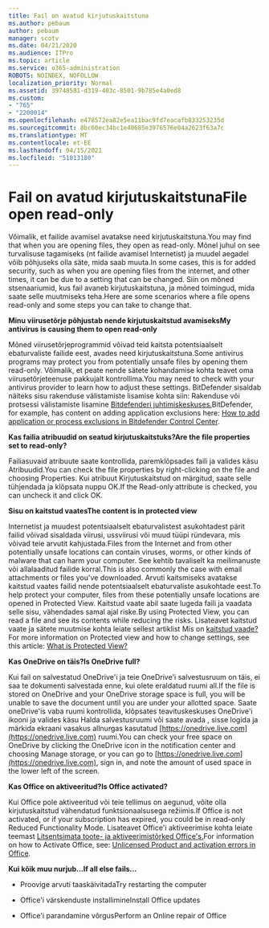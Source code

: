 ```yaml
---
title: Fail on avatud kirjutuskaitstuna
ms.author: pebaum
author: pebaum
manager: scotv
ms.date: 04/21/2020
ms.audience: ITPro
ms.topic: article
ms.service: o365-administration
ROBOTS: NOINDEX, NOFOLLOW
localization_priority: Normal
ms.assetid: 39748581-d319-403c-8501-9b785e4a0ed8
ms.custom:
- "765"
- "2200014"
ms.openlocfilehash: e478572ea82e5ea11bac9fd7eacafb833253235d
ms.sourcegitcommit: 8bc60ec34bc1e40685e3976576e04a2623f63a7c
ms.translationtype: MT
ms.contentlocale: et-EE
ms.lasthandoff: 04/15/2021
ms.locfileid: "51813180"
---
```

# <a name="file-open-read-only"></a><span data-ttu-id="eff1f-102">Fail on avatud kirjutuskaitstuna</span><span class="sxs-lookup"><span data-stu-id="eff1f-102">File open read-only</span></span>

<span data-ttu-id="eff1f-103">Võimalik, et failide avamisel avatakse need kirjutuskaitstuna.</span><span class="sxs-lookup"><span data-stu-id="eff1f-103">You may find that when you are opening files, they open as read-only.</span></span> <span data-ttu-id="eff1f-104">Mõnel juhul on see turvalisuse tagamiseks (nt failide avamisel Internetist) ja muudel aegadel võib põhjuseks olla säte, mida saab muuta.</span><span class="sxs-lookup"><span data-stu-id="eff1f-104">In some cases, this is for added security, such as when you are opening files from the internet, and other times, it can be due to a setting that can be changed.</span></span> <span data-ttu-id="eff1f-105">Siin on mõned stsenaariumid, kus fail avaneb kirjutuskaitstuna, ja mõned toimingud, mida saate selle muutmiseks teha.</span><span class="sxs-lookup"><span data-stu-id="eff1f-105">Here are some scenarios where a file opens read-only and some steps you can take to change that.</span></span>
  
 <span data-ttu-id="eff1f-106">**Minu viirusetõrje põhjustab nende kirjutuskaitstud avamiseks**</span><span class="sxs-lookup"><span data-stu-id="eff1f-106">**My antivirus is causing them to open read-only**</span></span>
  
<span data-ttu-id="eff1f-107">Mõned viirusetõrjeprogrammid võivad teid kaitsta potentsiaalselt ebaturvaliste failide eest, avades need kirjutuskaitstuna.</span><span class="sxs-lookup"><span data-stu-id="eff1f-107">Some antivirus programs may protect you from potentially unsafe files by opening them read-only.</span></span> <span data-ttu-id="eff1f-108">Võimalik, et peate nende sätete kohandamise kohta teavet oma viirusetõrjeteenuse pakkujalt kontrollima.</span><span class="sxs-lookup"><span data-stu-id="eff1f-108">You may need to check with your antivirus provider to learn how to adjust these settings.</span></span> <span data-ttu-id="eff1f-109">BitDefender sisaldab näiteks sisu rakenduse välistamiste lisamise kohta siin: Rakenduse või protsessi välistamiste lisamine [Bitdefenderi juhtimiskeskuses.](https://aka.ms/AA6098i)</span><span class="sxs-lookup"><span data-stu-id="eff1f-109">BitDefender, for example, has content on adding application exclusions here: [How to add application or process exclusions in Bitdefender Control Center](https://aka.ms/AA6098i).</span></span>
  
 <span data-ttu-id="eff1f-110">**Kas failia atribuudid on seatud kirjutuskaitstuks?**</span><span class="sxs-lookup"><span data-stu-id="eff1f-110">**Are the file properties set to read-only?**</span></span>
  
<span data-ttu-id="eff1f-111">Failiasuvaid atribuute saate kontrollida, paremklõpsades faili ja valides käsu Atribuudid.</span><span class="sxs-lookup"><span data-stu-id="eff1f-111">You can check the file properties by right-clicking on the file and choosing Properties.</span></span> <span data-ttu-id="eff1f-112">Kui atribuut Kirjutuskaitstud on märgitud, saate selle tühjendada ja klõpsata nuppu OK.</span><span class="sxs-lookup"><span data-stu-id="eff1f-112">If the Read-only attribute is checked, you can uncheck it and click OK.</span></span>
  
 <span data-ttu-id="eff1f-113">**Sisu on kaitstud vaates**</span><span class="sxs-lookup"><span data-stu-id="eff1f-113">**The content is in protected view**</span></span>
  
<span data-ttu-id="eff1f-114">Internetist ja muudest potentsiaalselt ebaturvalistest asukohtadest pärit failid võivad sisaldada viirusi, ussviirusi või muud tüüpi ründevara, mis võivad teie arvutit kahjustada.</span><span class="sxs-lookup"><span data-stu-id="eff1f-114">Files from the Internet and from other potentially unsafe locations can contain viruses, worms, or other kinds of malware that can harm your computer.</span></span> <span data-ttu-id="eff1f-115">See kehtib tavaliselt ka meilimanuste või allalaaditud failide korral.</span><span class="sxs-lookup"><span data-stu-id="eff1f-115">This is also commonly the case with email attachments or files you've downloaded.</span></span> <span data-ttu-id="eff1f-116">Arvuti kaitsmiseks avatakse kaitstud vaates failid nende potentsiaalselt ebaturvaliste asukohtade eest.</span><span class="sxs-lookup"><span data-stu-id="eff1f-116">To help protect your computer, files from these potentially unsafe locations are opened in Protected View.</span></span> <span data-ttu-id="eff1f-117">Kaitstud vaate abil saate lugeda faili ja vaadata selle sisu, vähendades samal ajal riske.</span><span class="sxs-lookup"><span data-stu-id="eff1f-117">By using Protected View, you can read a file and see its contents while reducing the risks.</span></span> <span data-ttu-id="eff1f-118">Lisateavet kaitstud vaate ja sätete muutmise kohta leiate sellest artiklist Mis on [kaitstud vaade?](https://support.office.com/article/d6f09ac7-e6b9-4495-8e43-2bbcdbcb6653)</span><span class="sxs-lookup"><span data-stu-id="eff1f-118">For more information on Protected view and how to change settings, see this article: [What is Protected View?](https://support.office.com/article/d6f09ac7-e6b9-4495-8e43-2bbcdbcb6653)</span></span>
  
 <span data-ttu-id="eff1f-119">**Kas OneDrive on täis?**</span><span class="sxs-lookup"><span data-stu-id="eff1f-119">**Is OneDrive full?**</span></span>
  
<span data-ttu-id="eff1f-120">Kui fail on salvestatud OneDrive'i ja teie OneDrive'i salvestusruum on täis, ei saa te dokumenti salvestada enne, kui olete eraldatud ruumi all.</span><span class="sxs-lookup"><span data-stu-id="eff1f-120">If the file is stored on OneDrive and your OneDrive storage space is full, you will be unable to save the document until you are under your allotted space.</span></span> <span data-ttu-id="eff1f-121">Saate oneDrive'is vaba ruumi kontrollida, klõpsates teavituskeskuses OneDrive'i ikooni ja valides käsu Halda salvestusruumi või saate avada , sisse logida ja märkida ekraani vasakus allnurgas kasutatud [https://onedrive.live.com](https://onedrive.live.com) ruumi.</span><span class="sxs-lookup"><span data-stu-id="eff1f-121">You can check your free space on OneDrive by clicking the OneDrive icon in the notification center and choosing Manage storage, or you can go to [https://onedrive.live.com](https://onedrive.live.com), sign in, and note the amount of used space in the lower left of the screen.</span></span>
  
 <span data-ttu-id="eff1f-122">**Kas Office on aktiveeritud?**</span><span class="sxs-lookup"><span data-stu-id="eff1f-122">**Is Office activated?**</span></span>
  
<span data-ttu-id="eff1f-123">Kui Office pole aktiveeritud või teie tellimus on aegunud, võite olla kirjutuskaitstud vähendatud funktsionaalsusega režiimis.</span><span class="sxs-lookup"><span data-stu-id="eff1f-123">If Office is not activated, or if your subscription has expired, you could be in read-only Reduced Functionality Mode.</span></span> <span data-ttu-id="eff1f-124">Lisateavet Office'i aktiveerimise kohta leiate teemast [Litsentsimata toote- ja aktiveerimistõrked Office's.](https://support.office.com/article/0d23d3c0-c19c-4b2f-9845-5344fedc4380)</span><span class="sxs-lookup"><span data-stu-id="eff1f-124">For information on how to Activate Office, see: [Unlicensed Product and activation errors in Office](https://support.office.com/article/0d23d3c0-c19c-4b2f-9845-5344fedc4380).</span></span>
  
 <span data-ttu-id="eff1f-125">**Kui kõik muu nurjub...**</span><span class="sxs-lookup"><span data-stu-id="eff1f-125">**If all else fails...**</span></span>
  
- <span data-ttu-id="eff1f-126">Proovige arvuti taaskäivitada</span><span class="sxs-lookup"><span data-stu-id="eff1f-126">Try restarting the computer</span></span>
    
- <span data-ttu-id="eff1f-127">Office'i värskenduste installimine</span><span class="sxs-lookup"><span data-stu-id="eff1f-127">Install Office updates</span></span>
    
- <span data-ttu-id="eff1f-128">Office'i parandamine võrgus</span><span class="sxs-lookup"><span data-stu-id="eff1f-128">Perform an Online repair of Office</span></span>
    

